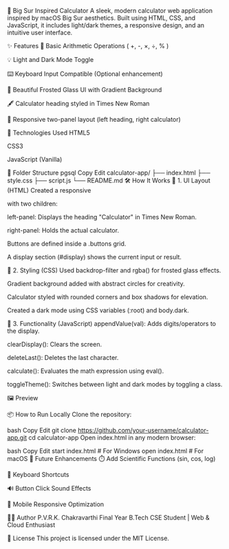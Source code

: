 📱 Big Sur Inspired Calculator
A sleek, modern calculator web application inspired by macOS Big Sur aesthetics. Built using HTML, CSS, and JavaScript, it includes light/dark themes, a responsive design, and an intuitive user interface.

✨ Features
🧮 Basic Arithmetic Operations ( +, -, ×, ÷, % )

💡 Light and Dark Mode Toggle

⌨️ Keyboard Input Compatible (Optional enhancement)

🎨 Beautiful Frosted Glass UI with Gradient Background

🖋️ Calculator heading styled in Times New Roman

📐 Responsive two-panel layout (left heading, right calculator)

🚀 Technologies Used
HTML5

CSS3

JavaScript (Vanilla)

📁 Folder Structure
pgsql
Copy
Edit
calculator-app/
├── index.html
├── style.css
├── script.js
└── README.md
🛠️ How It Works
🔹 1. UI Layout (HTML)
Created a responsive <div class="container"> with two children:

left-panel: Displays the heading "Calculator" in Times New Roman.

right-panel: Holds the actual calculator.

Buttons are defined inside a .buttons grid.

A display section (#display) shows the current input or result.

🔹 2. Styling (CSS)
Used backdrop-filter and rgba() for frosted glass effects.

Gradient background added with abstract circles for creativity.

Calculator styled with rounded corners and box shadows for elevation.

Created a dark mode using CSS variables (:root) and body.dark.

🔹 3. Functionality (JavaScript)
appendValue(val): Adds digits/operators to the display.

clearDisplay(): Clears the screen.

deleteLast(): Deletes the last character.

calculate(): Evaluates the math expression using eval().

toggleTheme(): Switches between light and dark modes by toggling a class.

🖼️ Preview
<!-- Replace with your screenshot file -->

📦 How to Run Locally
Clone the repository:

bash
Copy
Edit
git clone https://github.com/your-username/calculator-app.git
cd calculator-app
Open index.html in any modern browser:

bash
Copy
Edit
start index.html   # For Windows
open index.html    # For macOS
🧠 Future Enhancements
⏱️ Add Scientific Functions (sin, cos, log)

🔢 Keyboard Shortcuts

🔊 Button Click Sound Effects

📱 Mobile Responsive Optimization

🧑‍💻 Author
P.V.R.K. Chakravarthi
Final Year B.Tech CSE Student | Web & Cloud Enthusiast

📄 License
This project is licensed under the MIT License.

